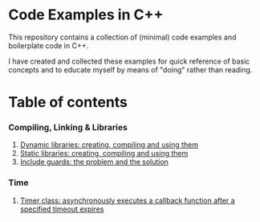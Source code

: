 # Code Examples in C++

This repository contains a collection of (minimal) code examples and boilerplate code in C++. 

I have created and collected these examples for quick reference of basic concepts and to educate myself by means of "doing" rather than reading.

# Table of contents

### Compiling, Linking & Libraries
1. [Dynamic libraries: creating, compiling and using them](https://github.com/stengoes/code_examples_cc/tree/master/examples/dynamic_library)  
2. [Static libraries: creating, compiling and using them](https://github.com/stengoes/code_examples_cc/tree/master/examples/static_library)
3. [Include guards: the problem and the solution ](https://github.com/stengoes/code_examples_cc/tree/master/examples/include_guard)

### Time
1. [Timer class: asynchronously executes a callback function after a specified timeout expires](https://github.com/stengoes/code_examples_cc/tree/master/examples/timers)
